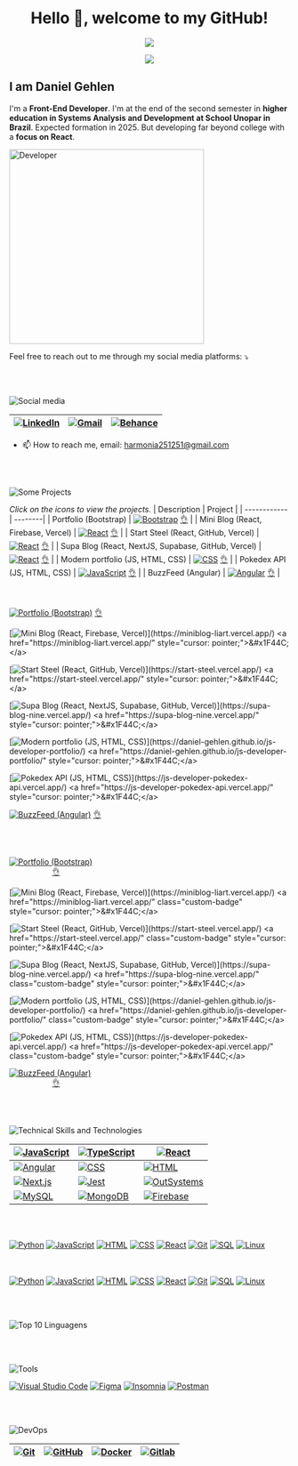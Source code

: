 <h1 align="center"> Hello 👋, welcome to my GitHub!</h1>

<p align="center">
<img loading="lazy" src="http://img.shields.io/static/v1?label=STATUS&message=UNDER%20DEVELOPMENT&color=YELLOW&style=for-the-badge"/>
</p>

<p align="center">
<img src="https://source.unsplash.com/200x100/?code&{{timestamp}}"/>
</p>

## I am Daniel Gehlen

I'm a **Front-End Developer**. I'm at the end of the second semester in **higher education in Systems Analysis and Development at School Unopar in Brazil**. Expected formation in 2025. But developing far beyond college with a **focus on React**.

<img src="https://github.com/Daniel-Gehlen/Daniel-Gehlen/assets/142283217/572d07d8-fa39-445f-b25c-833746ced0c2" alt="Developer" height="350" />


Feel free to reach out to me through my social media platforms: ⤵️

<br><br>

![Social media](https://via.placeholder.com/350x50/3498d/ffffff?text=Social+media)

| [![LinkedIn](https://img.shields.io/badge/LinkedIn-0077B5?style=flat-square&logo=linkedin&logoColor=white)](https://www.linkedin.com/in/daniel-gehlen-5350341a3) | [![Gmail](https://img.shields.io/badge/Gmail-D14836?style=flat-square&logo=gmail&logoColor=white)](harmonia251251@gmail.com) | [![Behance](https://img.shields.io/badge/Behance-053EFF?style=flat-square&logo=behance&logoColor=white)](https://www.behance.net/danielgehlen) |
| --- | --- | --- |



- 📫 How to reach me, email: harmonia251251@gmail.com

<br><br>

![Some Projects](https://via.placeholder.com/350x50/3498d/ffffff?text=Some+Projects)

*Click on the icons to view the projects.*
| Description | Project |
| ------------| --------|
| Portfolio (Bootstrap)  | [![Bootstrap](https://img.shields.io/badge/Bootstrap-7952B3?style=for-the-badge&logo=bootstrap&logoColor=white)](https://daniel-gehlen.github.io/bootstrap-portfolio/) <a href="https://daniel-gehlen.github.io/bootstrap-portfolio/" style="cursor: pointer;">&#x1F44C;</a> |
| Mini Blog (React, Firebase, Vercel)  | [![React](https://img.shields.io/badge/React-61DAFB?style=for-the-badge&logo=react&logoColor=black)](https://miniblog-liart.vercel.app/) <a href="https://miniblog-liart.vercel.app/" style="cursor: pointer;">&#x1F44C;</a>  |
| Start Steel (React, GitHub, Vercel)  | [![React](https://img.shields.io/badge/React-61DAFB?style=for-the-badge&logo=react&logoColor=black)](https://start-steel.vercel.app/) <a href="https://start-steel.vercel.app/" style="cursor: pointer;">&#x1F44C;</a>  |
| Supa Blog (React, NextJS, Supabase, GitHub, Vercel)  | [![React](https://img.shields.io/badge/React-61DAFB?style=for-the-badge&logo=react&logoColor=black)](https://supa-blog-nine.vercel.app/) <a href="https://supa-blog-nine.vercel.app/" style="cursor: pointer;">&#x1F44C;</a>  |
| Modern portfolio (JS, HTML, CSS)  | [![CSS](https://img.shields.io/badge/CSS-1572B6?style=for-the-badge&logo=css3&logoColor=white)](https://daniel-gehlen.github.io/js-developer-portfolio/) <a href="https://daniel-gehlen.github.io/js-developer-portfolio/" style="cursor: pointer;">&#x1F44C;</a>  |
| Pokedex API (JS, HTML, CSS)  | [![JavaScript](https://img.shields.io/badge/JavaScript-F7DF1E?style=for-the-badge&logo=javascript&logoColor=black)](https://js-developer-pokedex-api.vercel.app/) <a href="https://js-developer-pokedex-api.vercel.app/" style="cursor: pointer;">&#x1F44C;</a>  |
| BuzzFeed (Angular)  | [![Angular](https://img.shields.io/badge/Angular-DD0031?style=for-the-badge&logo=angular&logoColor=white)](https://angular-buzzfeed-quizz-clone-psi.vercel.app/) <a href="https://angular-buzzfeed-quizz-clone-psi.vercel.app/" style="cursor: pointer;">&#x1F44C;</a> |

<br><br>
[![Portfolio (Bootstrap)](https://img.shields.io/badge/Portfolio%20(Bootstrap)-7952B3?style=for-the-badge&logo=bootstrap&logoColor=white)](https://daniel-gehlen.github.io/bootstrap-portfolio/) <a href="https://daniel-gehlen.github.io/bootstrap-portfolio/" style="cursor: pointer;">&#x1F44C;</a>

[![Mini Blog (React, Firebase, Vercel)](https://img.shields.io/badge/Mini%20Blog%20(React,%20Firebase,%20Vercel)-61DAFB?style=for-the-badge&logo=react&logoColor=black)](https://miniblog-liart.vercel.app/) <a href="https://miniblog-liart.vercel.app/" style="cursor: pointer;">&#x1F44C;</a>

[![Start Steel (React, GitHub, Vercel)](https://img.shields.io/badge/Start%20Steel%20(React,%20GitHub,%20Vercel)-61DAFB?style=for-the-badge&logo=react&logoColor=black)](https://start-steel.vercel.app/) <a href="https://start-steel.vercel.app/" style="cursor: pointer;">&#x1F44C;</a>

[![Supa Blog (React, NextJS, Supabase, GitHub, Vercel)](https://img.shields.io/badge/Supa%20Blog%20(React,%20NextJS,%20Supabase,%20GitHub,%20Vercel)-61DAFB?style=for-the-badge&logo=react&logoColor=black)](https://supa-blog-nine.vercel.app/) <a href="https://supa-blog-nine.vercel.app/" style="cursor: pointer;">&#x1F44C;</a>

[![Modern portfolio (JS, HTML, CSS)](https://img.shields.io/badge/Modern%20portfolio%20(JS,%20HTML,%20CSS)-1572B6?style=for-the-badge&logo=css3&logoColor=white)](https://daniel-gehlen.github.io/js-developer-portfolio/) <a href="https://daniel-gehlen.github.io/js-developer-portfolio/" style="cursor: pointer;">&#x1F44C;</a>

[![Pokedex API (JS, HTML, CSS)](https://img.shields.io/badge/Pokedex%20API%20(JS,%20HTML,%20CSS)-F7DF1E?style=for-the-badge&logo=javascript&logoColor=black)](https://js-developer-pokedex-api.vercel.app/) <a href="https://js-developer-pokedex-api.vercel.app/" style="cursor: pointer;">&#x1F44C;</a>

[![BuzzFeed (Angular)](https://img.shields.io/badge/BuzzFeed%20(Angular)-DD0031?style=for-the-badge&logo=angular&logoColor=white)](https://angular-buzzfeed-quizz-clone-psi.vercel.app/) <a href="https://angular-buzzfeed-quizz-clone-psi.vercel.app/" style="cursor: pointer;">&#x1F44C;</a>

<br><br>
<style>
  .custom-badge {
    max-width: 350px;
    display: block;
    margin: 0 auto;
  }
</style>

[![Portfolio (Bootstrap)](https://img.shields.io/badge/Portfolio%20(Bootstrap)-7952B3?style=for-the-badge&logo=bootstrap&logoColor=white)](https://daniel-gehlen.github.io/bootstrap-portfolio/) <a href="https://daniel-gehlen.github.io/bootstrap-portfolio/" class="custom-badge" style="cursor: pointer;">&#x1F44C;</a>

[![Mini Blog (React, Firebase, Vercel)](https://img.shields.io/badge/Mini%20Blog%20(React,%20Firebase,%20Vercel)-61DAFB?style=for-the-badge&logo=react&logoColor=black)](https://miniblog-liart.vercel.app/) <a href="https://miniblog-liart.vercel.app/" class="custom-badge" style="cursor: pointer;">&#x1F44C;</a>

[![Start Steel (React, GitHub, Vercel)](https://img.shields.io/badge/Start%20Steel%20(React,%20GitHub,%20Vercel)-61DAFB?style=for-the-badge&logo=react&logoColor=black)](https://start-steel.vercel.app/) <a href="https://start-steel.vercel.app/" class="custom-badge" style="cursor: pointer;">&#x1F44C;</a>

[![Supa Blog (React, NextJS, Supabase, GitHub, Vercel)](https://img.shields.io/badge/Supa%20Blog%20(React,%20NextJS,%20Supabase,%20GitHub,%20Vercel)-61DAFB?style=for-the-badge&logo=react&logoColor=black)](https://supa-blog-nine.vercel.app/) <a href="https://supa-blog-nine.vercel.app/" class="custom-badge" style="cursor: pointer;">&#x1F44C;</a>

[![Modern portfolio (JS, HTML, CSS)](https://img.shields.io/badge/Modern%20portfolio%20(JS,%20HTML,%20CSS)-1572B6?style=for-the-badge&logo=css3&logoColor=white)](https://daniel-gehlen.github.io/js-developer-portfolio/) <a href="https://daniel-gehlen.github.io/js-developer-portfolio/" class="custom-badge" style="cursor: pointer;">&#x1F44C;</a>

[![Pokedex API (JS, HTML, CSS)](https://img.shields.io/badge/Pokedex%20API%20(JS,%20HTML,%20CSS)-F7DF1E?style=for-the-badge&logo=javascript&logoColor=black)](https://js-developer-pokedex-api.vercel.app/) <a href="https://js-developer-pokedex-api.vercel.app/" class="custom-badge" style="cursor: pointer;">&#x1F44C;</a>

[![BuzzFeed (Angular)](https://img.shields.io/badge/BuzzFeed%20(Angular)-DD0031?style=for-the-badge&logo=angular&logoColor=white)](https://angular-buzzfeed-quizz-clone-psi.vercel.app/) <a href="https://angular-buzzfeed-quizz-clone-psi.vercel.app/" class="custom-badge" style="cursor: pointer;">&#x1F44C;</a>


<br><br>

![Technical Skills and Technologies](https://via.placeholder.com/350x50/3498d/ffffff?text=Skills+Technologies)

| [![JavaScript](https://img.shields.io/badge/JavaScript-F7DF1E?style=flat-square&logo=javascript&logoColor=black)](#) | [![TypeScript](https://img.shields.io/badge/TypeScript-3178C6?style=flat-square&logo=typescript&logoColor=white)](#) | [![React](https://img.shields.io/badge/React-61DAFB?style=flat-square&logo=react&logoColor=black)](#) |
| --- | --- | --- |
| [![Angular](https://img.shields.io/badge/Angular-DD0031?style=flat-square&logo=angular&logoColor=white)](#) | [![CSS](https://img.shields.io/badge/CSS-1572B6?style=flat-square&logo=css3&logoColor=white)](#) | [![HTML](https://img.shields.io/badge/HTML5-E34F26?style=flat-square&logo=html5&logoColor=white)](#) |
| [![Next.js](https://img.shields.io/badge/Next.js-000000?style=flat-square&logo=next.js&logoColor=white)](#) | [![Jest](https://img.shields.io/badge/Jest-C21325?style=flat-square&logo=jest&logoColor=white)](#) | [![OutSystems](https://img.shields.io/badge/OutSystems-0D76BD?style=flat-square&logo=outsystems&logoColor=white)](#) |
| [![MySQL](https://img.shields.io/badge/MySQL-4479A1?style=flat-square&logo=mysql&logoColor=white)](#) | [![MongoDB](https://img.shields.io/badge/MongoDB-47A248?style=flat-square&logo=mongodb&logoColor=white)](#) | [![Firebase](https://img.shields.io/badge/Firebase-FFCA28?style=flat-square&logo=firebase&logoColor=black)](#) |

<br><br>

[![Python](https://img.shields.io/badge/Python-Master-blue?style=for-the-badge)](https://www.python.org/)
[![JavaScript](https://img.shields.io/badge/JavaScript-Pro-yellow?style=for-the-badge)](https://developer.mozilla.org/en-US/docs/Web/JavaScript)
[![HTML](https://img.shields.io/badge/HTML-Proficient-orange?style=for-the-badge)](https://developer.mozilla.org/en-US/docs/Web/HTML)
[![CSS](https://img.shields.io/badge/CSS-Proficient-blue?style=for-the-badge)](https://developer.mozilla.org/en-US/docs/Web/CSS)
[![React](https://img.shields.io/badge/React-Skilled-blue?style=for-the-badge)](https://reactjs.org/)
[![Git](https://img.shields.io/badge/Git-Experienced-green?style=for-the-badge)](https://git-scm.com/)
[![SQL](https://img.shields.io/badge/SQL-Skilled-lightgrey?style=for-the-badge)](https://www.w3schools.com/sql/)
[![Linux](https://img.shields.io/badge/Linux-Experienced-lightgrey?style=for-the-badge)](https://www.linux.org/)

<br><br>
[![Python](https://img.shields.io/badge/🐍-Master-blue?style=for-the-badge)](https://www.python.org/)
[![JavaScript](https://img.shields.io/badge/🌐-Pro-yellow?style=for-the-badge)](https://developer.mozilla.org/en-US/docs/Web/JavaScript)
[![HTML](https://img.shields.io/badge/🌐-Proficient-orange?style=for-the-badge)](https://developer.mozilla.org/en-US/docs/Web/HTML)
[![CSS](https://img.shields.io/badge/🌐-Proficient-blue?style=for-the-badge)](https://developer.mozilla.org/en-US/docs/Web/CSS)
[![React](https://img.shields.io/badge/⚛️-Skilled-blue?style=for-the-badge)](https://reactjs.org/)
[![Git](https://img.shields.io/badge/🔄-Experienced-green?style=for-the-badge)](https://git-scm.com/)
[![SQL](https://img.shields.io/badge/🔍-Skilled-lightgrey?style=for-the-badge)](https://www.w3schools.com/sql/)
[![Linux](https://img.shields.io/badge/🐧-Experienced-lightgrey?style=for-the-badge)](https://www.linux.org/)



<br><br>


![Top 10 Linguagens](https://github-readme-stats.vercel.app/api/top-langs/?username=Daniel-Gehlen&layout=compact&hide=jupyter%20notebook&langs_count=11)


<br><br>

![Tools](https://via.placeholder.com/350x50/3498d/ffffff?text=Some+Tools)

 [![Visual Studio Code](https://img.shields.io/badge/Visual%20Studio%20Code-007ACC?style=flat-square&logo=visual-studio-code&logoColor=white)](#)  [![Figma](https://img.shields.io/badge/Figma-F24E1E?style=flat-square&logo=figma&logoColor=white)](#)  [![Insomnia](https://img.shields.io/badge/Insomnia-5849BE?style=flat-square&logo=insomnia&logoColor=white)](#)  [![Postman](https://img.shields.io/badge/Postman-FF6C37?style=flat-square&logo=postman&logoColor=white)](#) 

<br><br>

![DevOps](https://via.placeholder.com/350x50/3498d/ffffff?text=Some+DevOps)
  
| [![Git](https://img.shields.io/badge/Git-F05032?style=flat-square&logo=git&logoColor=white)](#) | [![GitHub](https://img.shields.io/badge/GitHub-181717?style=flat-square&logo=github&logoColor=white)](#) | [![Docker](https://img.shields.io/badge/Docker-2496ED?style=flat-square&logo=docker&logoColor=white)](#) | [![Gitlab](https://img.shields.io/badge/Gitlab-FCA121?style=flat-square&logo=gitlab&logoColor=black)](#) |
| --- | --- | --- | --- |
